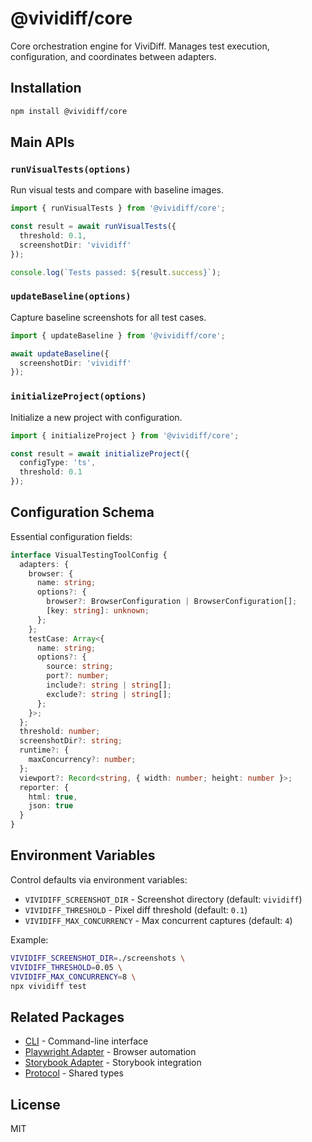 # @vividiff/core

Core orchestration engine for ViviDiff. Manages test execution, configuration, and coordinates between adapters.

## Installation

```bash
npm install @vividiff/core
```

## Main APIs

### `runVisualTests(options)`

Run visual tests and compare with baseline images.

```typescript
import { runVisualTests } from '@vividiff/core';

const result = await runVisualTests({
  threshold: 0.1,
  screenshotDir: 'vividiff'
});

console.log(`Tests passed: ${result.success}`);
```

### `updateBaseline(options)`

Capture baseline screenshots for all test cases.

```typescript
import { updateBaseline } from '@vividiff/core';

await updateBaseline({
  screenshotDir: 'vividiff'
});
```

### `initializeProject(options)`

Initialize a new project with configuration.

```typescript
import { initializeProject } from '@vividiff/core';

const result = await initializeProject({
  configType: 'ts',
  threshold: 0.1
});
```

## Configuration Schema

Essential configuration fields:

```typescript
interface VisualTestingToolConfig {
  adapters: {
    browser: {
      name: string;
      options?: {
        browser?: BrowserConfiguration | BrowserConfiguration[];
        [key: string]: unknown;
      };
    };
    testCase: Array<{
      name: string;
      options?: {
        source: string;
        port?: number;
        include?: string | string[];
        exclude?: string | string[];
      };
    }>;
  };
  threshold: number;
  screenshotDir?: string;
  runtime?: {
    maxConcurrency?: number;
  };
  viewport?: Record<string, { width: number; height: number }>;
  reporter: {
    html: true,
    json: true
  }
}
```

## Environment Variables

Control defaults via environment variables:

- `VIVIDIFF_SCREENSHOT_DIR` - Screenshot directory (default: `vividiff`)
- `VIVIDIFF_THRESHOLD` - Pixel diff threshold (default: `0.1`)
- `VIVIDIFF_MAX_CONCURRENCY` - Max concurrent captures (default: `4`)

Example:

```bash
VIVIDIFF_SCREENSHOT_DIR=./screenshots \
VIVIDIFF_THRESHOLD=0.05 \
VIVIDIFF_MAX_CONCURRENCY=8 \
npx vividiff test
```

## Related Packages

- [CLI](../cli/README.md) - Command-line interface
- [Playwright Adapter](../playwright-adapter/README.md) - Browser automation
- [Storybook Adapter](../storybook-adapter/README.md) - Storybook integration
- [Protocol](../protocol/README.md) - Shared types

## License

MIT